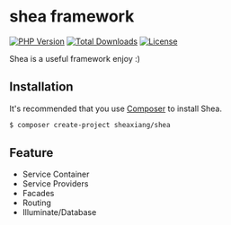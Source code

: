 # shea framework

[![PHP Version](https://img.shields.io/badge/php-%3E%3D7.2-8892BF.svg)](http://www.php.net/)
[![Total Downloads](https://poser.pugx.org/sheaxiang/shea/downloads)](https://packagist.org/packages/sheaxiang/shea)
[![License](https://poser.pugx.org/sheaxiang/shea/license)](https://packagist.org/packages/sheaxiang/shea)

Shea is a useful framework enjoy :)

## Installation

It's recommended that you use [Composer](https://getcomposer.org/) to install Shea.

```bash
$ composer create-project sheaxiang/shea
```

## Feature

- Service Container
- Service Providers
- Facades
- Routing
- Illuminate/Database